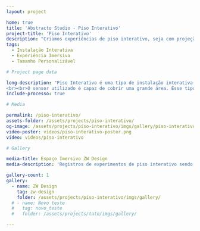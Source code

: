 ```yaml
---
layout: project

home: true
title: 'Abstracto Studio - Piso Interativo'
project-title: 'Piso Interativo'
description: "Criamos experiências de piso interativo, seja com projeção ou painel de LED"
tags:
  - Instalação Interativa
  - Experiência Imersiva
  - Tamanho Personalizável

# Project page data

long-description: "Piso Interativo é uma tipo de instalação interativa onde toda uma região fica interativa quando pessoas pisam nela. Essa região pode ser iluminada por uma projeção ou painel de LED.
<br><br>O sensor utilizado é capaz de cobrir uma grande área. Esse tipo de projeto funciona muito bem para recepção de eventos grandes, festas de casamento e festas de 15 anos."
include-processo: true

# Media

permalink: /piso-interativo/
assets-folder: /assets/projects/piso-interativo/
og-image: /assets/projects/piso-interativo/imgs/gallery/piso-interativo-01.jpg
video-poster: videos/piso-interativo-poster.png
video: videos/piso-interativo

# Gallery

media-title: Espaço Imersivo ZW Design
media-description: 'Registros de experimentos de piso interativo sendo apresentados na <a style="color:white" href="https://zwdesign.com.br/" target="_blank">ZW Design</a>'

gallery-count: 1
gallery:
  - name: ZW Design
    tag: zw-design
    folder: /assets/projects/piso-interativo/imgs/gallery/
  # - name: Novo teste
  #   tag: novo_teste
  #   folder: /assets/projects/tato/imgs/gallery/

---
```

